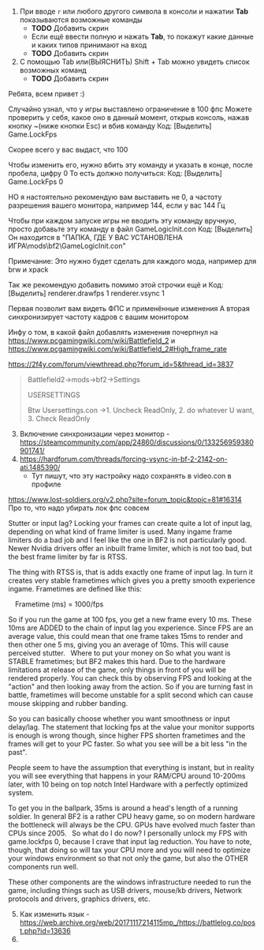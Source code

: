 1. При вводе `r` или любого другого символа в консоли и нажатии **Tab** показываются возможные команды
    - **TODO** Добавить скрин
    - Если ещё ввести полную и нажать **Tab**, то покажут какие данные и каких типов принимают на вход
    - **TODO** Добавить скрин
2. С помощью Tab или(ВЫЯСНИТЬ) Shift + Tab можно увидеть список возможных команд
    - **TODO** Добавить скрин





Ребята, всем привет :)

Случайно узнал, что у игры выставлено ограничение в 100 фпс
Можете проверить у себя, какое оно в данный момент, открыв консоль, нажав кнопку ~(ниже кнопки Esc) и вбив команду
Код: [Выделить]
Game.LockFps

Скорее всего у вас выдаст, что 100

Чтобы изменить его, нужно вбить эту команду и указать в конце, после пробела, цифру 0
То есть должно получиться:
Код: [Выделить]
Game.LockFps 0

НО я настоятельно рекомендую вам выставить не 0, а частоту разрешения вашего монитора, например 144, если у вас 144 Гц

Чтобы при каждом запуске игры не вводить эту команду вручную, просто добавьте эту команду в файл GameLogicInit.con
Код: [Выделить]
Он находится в "ПАПКА, ГДЕ У ВАС УСТАНОВЛЕНА ИГРА\mods\bf2\GameLogicInit.con"

Примечание:
Это нужно будет сделать для каждого мода, например для brw и xpack

Так же рекомендую добавить помимо этой строчки ещё и
Код: [Выделить]
renderer.drawfps 1
renderer.vsync 1

Первая позволит вам видеть ФПС и применённые изменения
А вторая синхронизирует частоту кадров с вашим монитором

Инфу о том, в какой файл добавлять изменения почерпнул на https://www.pcgamingwiki.com/wiki/Battlefield_2 и https://www.pcgamingwiki.com/wiki/Battlefield_2#High_frame_rate

https://2f4y.com/forum/viewthread.php?forum_id=5&thread_id=3837
> Battlefield2->mods->bf2->Settings
> 
> USERSETTINGS
> 
> Btw Usersettings.con ->1. Uncheck ReadOnly, 2. do whatever U want, 3. Check ReadOnly




3. Включение синхронизации через монитор - https://steamcommunity.com/app/24860/discussions/0/133256959380901741/
4. https://hardforum.com/threads/forcing-vsync-in-bf-2-2142-on-ati.1485390/
   - Тут пишут, что эту настройку надо сохранять в video.con в профиле


https://www.lost-soldiers.org/v2.php?site=forum_topic&topic=81#16314
Про то, что надо убирать лок фпс совсем

Stutter or input lag?
Locking your frames can create quite a lot of input lag, depending on what kind of frame limiter is used. Many ingame frame limiters do a bad job and I feel like the one in BF2 is not particularly good. Newer Nvidia drivers offer an inbuilt frame limiter, which is not too bad, but the best frame limiter by far is RTSS.

The thing with RTSS is, that is adds exactly one frame of input lag. In turn it creates very stable frametimes which gives you a pretty smooth experience ingame. Frametimes are defined like this:

 Frametime (ms) = 1000/fps

So if you run the game at 100 fps, you get a new frame every 10 ms. These 10ms are ADDED to the chain of input lag you experience. Since FPS are an average value, this could mean that one frame takes 15ms to render and then other one 5 ms, giving you an average of 10ms. This will cause perceived stutter.
 Where to put your money on
So what you want is STABLE frametimes; but BF2 makes this hard. Due to the hardware limitations at release of the game, only things in front of you will be rendered properly. You can check this by observing FPS and looking at the "action" and then looking away from the action. So if you are turning fast in battle, frametimes will become unstable for a split second which can cause mouse skipping and rubber banding.

So you can basically choose whether you want smoothness or input delay/lag. The statement that locking fps at the value your monitor supports is enough is wrong though, since higher FPS shorten frametimes and the frames will get to your PC faster. So what you see will be a bit less "in the past".

People seem to have the assumption that everything is instant, but in reality you will see everything that happens in your RAM/CPU around 10-200ms later, with 10 being on top notch Intel Hardware with a perfectly optimized system.

To get you in the ballpark, 35ms is around a head's length of a running soldier. In general BF2 is a rather CPU heavy game, so on modern hardware the bottleneck will always be the CPU. GPUs have evolved much faster than CPUs since 2005.
 So what do I do now?
I personally unlock my FPS with game.lockfps 0, because I crave that input lag reduction. You have to note, though, that doing so will tax your CPU more and you will need to optimize your windows environment so that not only the game, but also the OTHER components run well.

These other components are the windows infrastructure needed to run the game, including things such as USB drivers, mouse/kb drivers, Network protocols and drivers, graphics drivers, etc.

5. Как изменить язык - https://web.archive.org/web/20171117214115mp_/https://battlelog.co/post.php?id=13636
6. 
